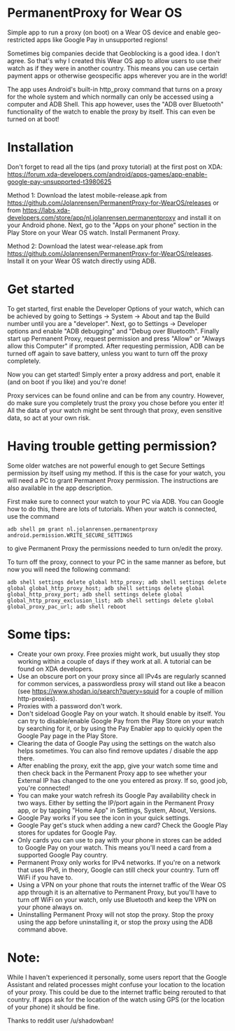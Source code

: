 # PermanentProxy for Wear OS
Simple app to run a proxy (on boot) on a Wear OS device and enable geo-restricted apps like Google Pay in unsupported regions!

Sometimes big companies decide that Geoblocking is a good idea. I don't agree.
So that's why I created this Wear OS app to allow users to use their watch as if they were in another country. This means you can use certain payment apps or otherwise geospecific apps wherever you are in the world!

The app uses Android's built-in http_proxy command that turns on a proxy for the whole system and which normally can only be accessed using a computer and ADB Shell. This app however, uses the "ADB over Bluetooth" functionality of the watch to enable the proxy by itself. This can even be turned on at boot!

# Installation

Don't forget to read all the tips (and proxy tutorial) at the first post on XDA: https://forum.xda-developers.com/android/apps-games/app-enable-google-pay-unsupported-t3980625

Method 1:
Download the latest mobile-release.apk from https://github.com/Jolanrensen/PermanentProxy-for-WearOS/releases or from https://labs.xda-developers.com/store/app/nl.jolanrensen.permanentproxy and install it on your Android phone.
Next, go to the "Apps on your phone" section in the Play Store on your Wear OS watch.
Install Permanent Proxy.

Method 2:
Download the latest wear-release.apk from https://github.com/Jolanrensen/PermanentProxy-for-WearOS/releases. Install it on your Wear OS watch directly using ADB.

# Get started
To get started, first enable the Developer Options of your watch, which can be achieved by going to Settings -> System -> About and tap the Build number until you are a "developer".
Next, go to Settings -> Developer options and enable "ADB debugging" and "Debug over Bluetooth".
Finally start up Permanent Proxy, request permission and press "Allow" or "Always allow this Computer" if prompted.
After requesting permission, ADB can be turned off again to save battery, unless you want to turn off the proxy completely.

Now you can get started!
Simply enter a proxy address and port, enable it (and on boot if you like) and you're done!

Proxy services can be found online and can be from any country. However, do make sure you completely trust the proxy you chose before you enter it! All the data of your watch might be sent through that proxy, even sensitive data, so act at your own risk.


# Having trouble getting permission?

Some older watches are not powerful enough to get Secure Settings permission by itself using my method. If this is the case for your watch, you will need a PC to grant Permanent Proxy permission. The instructions are also available in the app description.

First make sure to connect your watch to your PC via ADB. You can Google how to do this, there are lots of tutorials. When your watch is connected, use the command

    adb shell pm grant nl.jolanrensen.permanentproxy android.permission.WRITE_SECURE_SETTINGS

to give Permanent Proxy the permissions needed to turn on/edit the proxy.

To turn off the proxy, connect to your PC in the same manner as before, but now you will need the following command:

    adb shell settings delete global http_proxy; adb shell settings delete global global_http_proxy_host; adb shell settings delete global global_http_proxy_port; adb shell settings delete global global_http_proxy_exclusion_list; adb shell settings delete global global_proxy_pac_url; adb shell reboot

# Some tips:
- Create your own proxy. Free proxies might work, but usually they stop working within a couple of days if they work at all. A tutorial can be found on XDA developers.
- Use an obscure port on your proxy since all IPv4s are regularly scanned for common services, a passwordless proxy will stand out like a beacon (see https://www.shodan.io/search?query=squid for a couple of million http-proxies). 
- Proxies with a password don't work.
- Don't sideload Google Pay on your watch. It should enable by itself. You can try to disable/enable Google Pay from the Play Store on your watch by searching for it, or by using the Pay Enabler app to quickly open the Google Pay page in the Play Store.
- Clearing the data of Google Pay using the settings on the watch also helps sometimes. You can also find remove updates / disable the app there.
- After enabling the proxy, exit the app, give your watch some time and then check back in the Permanent Proxy app to see whether your External IP has changed to the one you entered as proxy. If so, good job, you're connected!
- You can make your watch refresh its Google Pay availability check in two ways. Either by setting the IP/port again in the Permanent Proxy app, or by tapping "Home App" in Settings, System, About, Versions.
- Google Pay works if you see the icon in your quick settings.
- Google Pay get's stuck when adding a new card? Check the Google Play stores for updates for Google Pay.
- Only cards you can use to pay with your phone in stores can be added to Google Pay on your watch. This means you'll need a card from a supported Google Pay country.
- Permanent Proxy only works for IPv4 networks. If you're on a network that uses IPv6, in theory, Google can still check your country. Turn off WiFi if you have to.
- Using a VPN on your phone that routs the internet traffic of the Wear OS app through it is an alternative to Permanent Proxy, but you'll have to turn off WiFi on your watch, only use Bluetooth and keep the VPN on your phone always on.
- Uninstalling Permanent Proxy will not stop the proxy. Stop the proxy using the app before uninstalling it, or stop the proxy using the ADB command above.

# Note:
While I haven't experienced it personally, some users report that the Google Assistant and related processes might confuse your location to the location of your proxy. This could be due to the internet traffic being rerouted to that country. If apps ask for the location of the watch using GPS (or the location of your phone) it should be fine.


Thanks to reddit user /u/shadowban!

